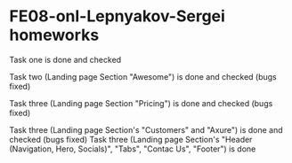 # FE08-onl-Lepnyakov-Sergei homeworks

Task one is done and checked

Task two (Landing page Section "Awesome") is done and checked (bugs fixed)

Task three (Landing page Section "Pricing") is done and checked (bugs fixed)

Task three (Landing page Section's "Customers" and "Axure") is done and checked (bugs fixed)
Task three (Landing page Section's "Header (Navigation, Hero, Socials)", "Tabs", "Contac Us", "Footer") is done